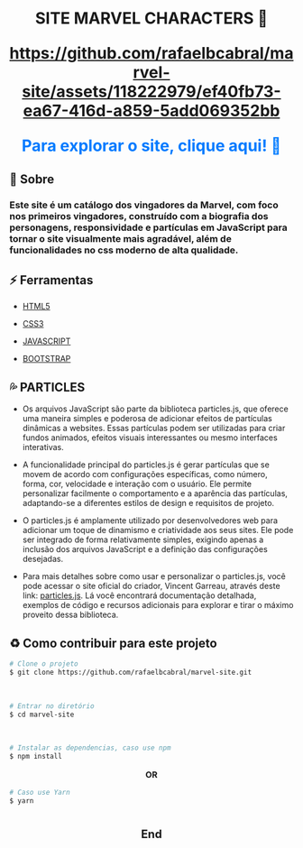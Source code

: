 <h1 align="center">
<p ><b> SITE MARVEL CHARACTERS 🤖</b> <br> <p style="font-size: 15px"></p>


https://github.com/rafaelbcabral/marvel-site/assets/118222979/ef40fb73-ea67-416d-a859-5add069352bb



<a href="https://marvell-site.netlify.app/" style="text-decoration: none; color: #007bff;">
Para explorar o site, clique aqui! 🚀</h2>
</a>


##  🚩 Sobre

### Este site é um catálogo dos vingadores da Marvel, com foco nos primeiros vingadores, construído com a biografia dos personagens, responsividade e partículas em JavaScript para tornar o site visualmente mais agradável, além de funcionalidades no css moderno de alta qualidade.


## ⚡ Ferramentas

- [HTML5](https://www.w3schools.com/html/)

- [CSS3](https://www.w3schools.com/css/)

- [JAVASCRIPT](https://www.w3schools.com/js/)

- [BOOTSTRAP](https://www.w3schools.com/bootstrap/)


## 💦 PARTICLES

- Os arquivos JavaScript são parte da biblioteca particles.js, que oferece uma maneira simples e poderosa de adicionar efeitos de partículas dinâmicas a websites. Essas partículas podem ser utilizadas para criar fundos animados, efeitos visuais interessantes ou mesmo interfaces interativas.

- A funcionalidade principal do particles.js é gerar partículas que se movem de acordo com configurações específicas, como número, forma, cor, velocidade e interação com o usuário. Ele permite personalizar facilmente o comportamento e a aparência das partículas, adaptando-se a diferentes estilos de design e requisitos de projeto.

- O particles.js é amplamente utilizado por desenvolvedores web para adicionar um toque de dinamismo e criatividade aos seus sites. Ele pode ser integrado de forma relativamente simples, exigindo apenas a inclusão dos arquivos JavaScript e a definição das configurações desejadas.

- Para mais detalhes sobre como usar e personalizar o particles.js, você pode acessar o site oficial do criador, Vincent Garreau, através deste link: [particles.js](https://vincentgarreau.com/particles.js/). Lá você encontrará documentação detalhada, exemplos de código e recursos adicionais para explorar e tirar o máximo proveito dessa biblioteca.

## ♻️ Como contribuir para este projeto

```bash
# Clone o projeto
$ git clone https://github.com/rafaelbcabral/marvel-site.git
````
<br>

````bash
# Entrar no diretório
$ cd marvel-site
````
<br>

````bash
# Instalar as dependencias, caso use npm
$ npm install
````

<p style="text-align: center; font-size: 15px; "><b>OR</b></p>

````bash
# Caso use Yarn
$ yarn
````

<h1></h1>
<p style="text-align: center; font-weight: bold; font-size: 20px">End</p>

